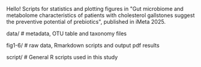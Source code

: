 Hello!
Scripts for statistics and plotting figures in "Gut microbiome and metabolome characteristics of patients with cholesterol gallstones suggest the preventive potential of prebiotics", published in iMeta 2025.

data/ # metadata, OTU table and taxonomy files

fig1-6/ # raw data, Rmarkdown scripts and output pdf results

script/ # General R scripts used in this study
